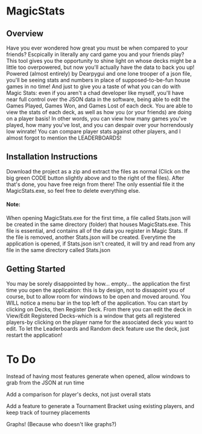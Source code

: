 # MagicStats
## Overview
Have you ever wondered how great you must be when compared to your friends? Escpically in literally any card game you and your friends play? This tool gives you the opportunity to shine light on whose decks might be a little too overpowered, but now you'll actually have the data to back you up! Powered (almost entirely) by Dearpygui and one lone trooper of a json file, you'll be seeing stats and numbers in place of supposed-to-be-fun house games in no time! And just to give you a taste of what you can do with Magic Stats: even if you aren't a chad developer like myself, you'll have near full control over the JSON data in the software, being able to edit the Games Played, Games Won, and Games Lost of each deck. You are able to view the stats of each deck, as well as how you (or your friends) are doing on a player basis! In other words, you can view how many games you've played, how many you've lost, and you can despair over your horrendously low winrate! You can compare player stats against other players, and I almost forgot to mention the LEADERBOARDS! 

## Installation Instructions
Download the project as a zip and extract the files as normal (Click on the big green CODE button slightly above and to the right of the files). After that's done, you have free reign from there! The only essential file it the MagicStats.exe, so feel free to delete everything else. 
#### Note: 
When opening MagicStats.exe for the first time, a file called Stats.json will be created in the same directory (folder) that houses MagicStats.exe. This file is essential, and contains all of the data you register in Magic Stats. If the file is removed, another Stats.json will be created. Everytime the application is opened, if Stats.json isn't created, it will try and read from any file in the same directory called Stats.json  

## Getting Started
You may be sorely disappointed by how... empty... the application the first time you open the application: this is by design, not to dissapoint you of course, but to allow room for windows to be open and moved around. You WILL notice a menu bar in the top left of the application. You can start by clicking on Decks, then Register Deck. From there you can edit the deck in View/Edit Registered Decks-which is a window that gets all registered players-by clicking on the player name for the associated deck you want to edit. To let the Leaderboards and Random deck feature use the deck, just restart the application!



# To Do
Instead of having most features generate when opened, allow windows to grab from the JSON at run time

Add a comparison for player's decks, not just overall stats

Add a feature to generate a Tournament Bracket using existing players, and keep track of tourney placements

Graphs! (Because who doesn't like graphs?)
